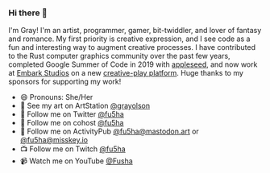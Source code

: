 ### Hi there 👋

I'm Gray! I'm an artist, programmer, gamer, bit-twiddler, and lover of fantasy and romance. My first priority is creative expression, and I see code as a fun and interesting way to augment creative processes. I have contributed to the Rust computer graphics community over the past few years, completed Google Summer of Code in 2019 with [appleseed](https://github.com/appleseedhq/appleseed/), and now work at [Embark Studios](https://www.embark-studios.com/) on a new [creative-play platform](https://medium.com/embarkstudios/homegrown-rendering-with-rust-1e39068e56a7). Huge thanks to my sponsors for supporting my work!

- 😄 Pronouns: She/Her
- 🎨 See my art on ArtStation [@grayolson](https://artstation.com/grayolson/)
- 🐥 Follow me on Twitter [@fu5ha](https://twitter.com/fu5ha/)
- 🐞 Follow me on cohost [@fu5ha](https://cohost.org/fu5ha/)
- 🐘 Follow me on ActivityPub [@fu5ha@mastodon.art](https://mastodon.art/@fu5ha) or [@fu5ha@misskey.io](https://misskey.io/@fu5ha)
- 📺 Follow me on Twitch [@fu5ha](https://twitch.tv/fu5ha/)
- 📹 Watch me on YouTube [@Fusha](https://www.youtube.com/channel/UCRoVzHvZ_h2rHy-ef4sUQ3w)

<a rel="me" href="https://mastodon.art/@fu5ha"></a>
<a rel="me" href="https://misskey.io/@fu5ha"></a>
